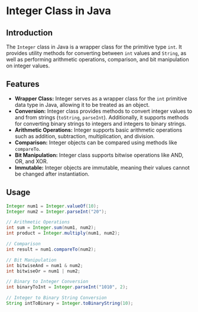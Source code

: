 # Integer Class in Java

## Introduction
The `Integer` class in Java is a wrapper class for the primitive type `int`. It provides utility methods for converting between `int` values and `String`, as well as performing arithmetic operations, comparison, and bit manipulation on integer values.

## Features
- **Wrapper Class:** Integer serves as a wrapper class for the `int` primitive data type in Java, allowing it to be treated as an object.
- **Conversion:** Integer class provides methods to convert integer values to and from strings (`toString`, `parseInt`). Additionally, it supports methods for converting binary strings to integers and integers to binary strings.
- **Arithmetic Operations:** Integer supports basic arithmetic operations such as addition, subtraction, multiplication, and division.
- **Comparison:** Integer objects can be compared using methods like `compareTo`.
- **Bit Manipulation:** Integer class supports bitwise operations like AND, OR, and XOR.
- **Immutable:** Integer objects are immutable, meaning their values cannot be changed after instantiation.

## Usage
```java
Integer num1 = Integer.valueOf(10);
Integer num2 = Integer.parseInt("20");

// Arithmetic Operations
int sum = Integer.sum(num1, num2);
int product = Integer.multiply(num1, num2);

// Comparison
int result = num1.compareTo(num2);

// Bit Manipulation
int bitwiseAnd = num1 & num2;
int bitwiseOr = num1 | num2;

// Binary to Integer Conversion
int binaryToInt = Integer.parseInt("1010", 2);

// Integer to Binary String Conversion
String intToBinary = Integer.toBinaryString(10);
